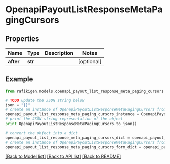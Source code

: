 # OpenapiPayoutListResponseMetaPagingCursors


## Properties
Name | Type | Description | Notes
------------ | ------------- | ------------- | -------------
**after** | **str** |  | [optional] 

## Example

```python
from rafikigen.models.openapi_payout_list_response_meta_paging_cursors import OpenapiPayoutListResponseMetaPagingCursors

# TODO update the JSON string below
json = "{}"
# create an instance of OpenapiPayoutListResponseMetaPagingCursors from a JSON string
openapi_payout_list_response_meta_paging_cursors_instance = OpenapiPayoutListResponseMetaPagingCursors.from_json(json)
# print the JSON string representation of the object
print OpenapiPayoutListResponseMetaPagingCursors.to_json()

# convert the object into a dict
openapi_payout_list_response_meta_paging_cursors_dict = openapi_payout_list_response_meta_paging_cursors_instance.to_dict()
# create an instance of OpenapiPayoutListResponseMetaPagingCursors from a dict
openapi_payout_list_response_meta_paging_cursors_form_dict = openapi_payout_list_response_meta_paging_cursors.from_dict(openapi_payout_list_response_meta_paging_cursors_dict)
```
[[Back to Model list]](../README.md#documentation-for-models) [[Back to API list]](../README.md#documentation-for-api-endpoints) [[Back to README]](../README.md)


